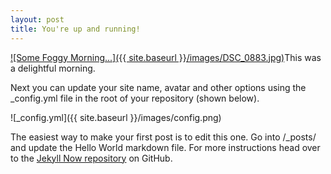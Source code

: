 ```yaml
---
layout: post
title: You're up and running!
---
```


<a href="{{ site.baseurl }}/images/DSC_0883.jpg" class="chocolat-image">![Some Foggy Morning...]({{ site.baseurl }}/images/DSC_0883.jpg)</a>This was a delightful morning.

Next you can update your site name, avatar and other options using the _config.yml file in the root of your repository (shown below).

![_config.yml]({{ site.baseurl }}/images/config.png)

The easiest way to make your first post is to edit this one. Go into /_posts/ and update the Hello World markdown file. For more instructions head over to the [Jekyll Now repository](https://github.com/barryclark/jekyll-now) on GitHub.